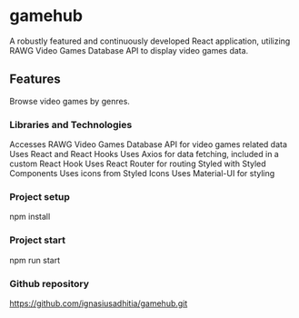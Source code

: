 # gamehub

A robustly featured and continuously developed React application, utilizing RAWG Video Games Database API to display video games data.

## Features

Browse video games by genres.

### Libraries and Technologies

Accesses RAWG Video Games Database API for video games related data
Uses React and React Hooks
Uses Axios for data fetching, included in a custom React Hook
Uses React Router for routing
Styled with Styled Components
Uses icons from Styled Icons
Uses Material-UI for styling

### Project setup

npm install

### Project start

npm run start

### Github repository

https://github.com/ignasiusadhitia/gamehub.git

